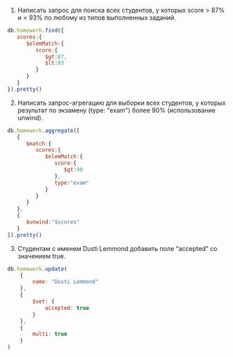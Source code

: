 1. Написать запрос для поиска всех студентов, у которых score > 87% и < 93% по любому из типов выполненных заданий.
```javascript
db.homework.find({  
   scores:{  
      $elemMatch:{  
         score:{  
            $gt:87,
            $lt:93
         }
      }
   }
}).pretty()
```


2. Написать запрос-агрегацию для выборки всех студентов, у которых результат по экзамену (type: "exam") более 90% (использование unwind).
```javascript
db.homework.aggregate([  
   {  
      $match:{  
         scores:{  
            $elemMatch:{  
               score:{  
                  $gt:90
               },
               type:"exam"
            }
         }
      }
   },
   {  
      $unwind:"$scores"
   }
]).pretty()
```


3. Студентам с именем Dusti Lemmond добавить поле “accepted” со значением true.
```javascript
db.homework.update(
    {
        name: "Dusti Lemmond"
    },
    {
        $set: {
            accepted: true
        }
    },
    {
        multi: true
    }
)
```